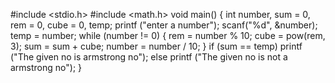 #include <stdio.h>
#include <math.h>
void main()
{
    int number, sum = 0, rem = 0, cube = 0, temp;
    printf ("enter a number");
    scanf("%d", &number);
    temp = number;
    while (number != 0)
    {
        rem = number % 10;
        cube = pow(rem, 3);
        sum = sum + cube;
        number = number / 10;
    }
    if (sum == temp)
        printf ("The given no is armstrong no");
    else
        printf ("The given no is not a armstrong no");
}
